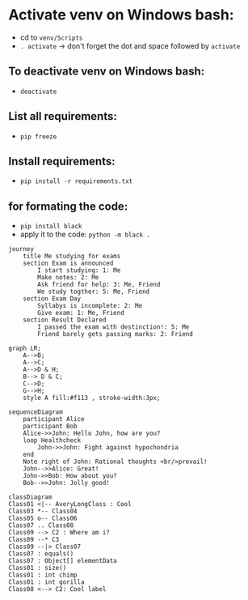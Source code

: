 # Activate venv on Windows bash:

- cd to `venv/Scripts`
- `. activate` -> don't forget the dot and space followed by `activate`

## To deactivate venv on Windows bash:

- `deactivate`

## List all requirements:

- `pip freeze`

## Install requirements:

- `pip install -r requirements.txt`

## for formating the code:

- `pip install black`
- apply it to the code:
  `python -m black .`


```mermaid
journey
	title Me studying for exams
	section Exam is announced
		I start studying: 1: Me
		Make notes: 2: Me
		Ask friend for help: 3: Me, Friend
		We study togther: 5: Me, Friend
	section Exam Day
		Syllabys is incomplete: 2: Me
		Give exam: 1: Me, Friend
	section Result Declared
		I passed the exam with destinction!: 5: Me
		Friend barely gets passing marks: 2: Friend
```

```mermaid
graph LR;
    A-->B;
    A-->C;
	A-->D & H;
    B--> D & C;
    C-->D;
	G-->H;
	style A fill:#f113 , stroke-width:3px;
```


```mermaid
sequenceDiagram
    participant Alice
    participant Bob
    Alice->>John: Hello John, how are you?
    loop Healthcheck
        John->>John: Fight against hypochondria
    end
    Note right of John: Rational thoughts <br/>prevail!
    John-->>Alice: Great!
    John->>Bob: How about you?
    Bob-->>John: Jolly good!
```


```mermaid
classDiagram
Class01 <|-- AveryLongClass : Cool
Class03 *-- Class04
Class05 o-- Class06
Class07 .. Class08
Class09 --> C2 : Where am i?
Class09 --* C3
Class09 --|> Class07
Class07 : equals()
Class07 : Object[] elementData
Class01 : size()
Class01 : int chimp
Class01 : int gorilla
Class08 <--> C2: Cool label
```
